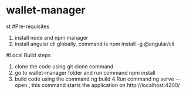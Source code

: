 # wallet-manager
st
#Pre-requisites
1. install node and npm manager
2. install angular cli globally, command is npm install -g @angular/cli

#Local Build steps
1. clone the code using git clone command
2. go to wallet-manager folder and run command npm install
3. build code using the command ng build
4.Run command ng serve --open , this command starts the application on  http://localhost:4200/
